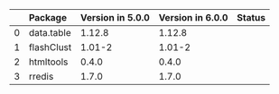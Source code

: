 <!-- markdown-link-check-disable -->

|    | Package    | Version in 5.0.0   | Version in 6.0.0   | Status   |
|---:|:-----------|:-------------------|:-------------------|:---------|
|  0 | data.table | 1.12.8             | 1.12.8             |          |
|  1 | flashClust | 1.01-2             | 1.01-2             |          |
|  2 | htmltools  | 0.4.0              | 0.4.0              |          |
|  3 | rredis     | 1.7.0              | 1.7.0              |          |